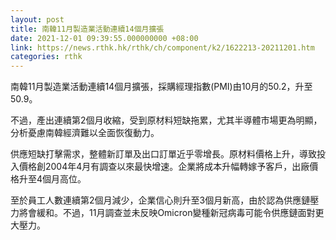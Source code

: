 ```yaml
---
layout: post
title: 南韓11月製造業活動連續14個月擴張
date: 2021-12-01 09:39:55.000000000 +08:00
link: https://news.rthk.hk/rthk/ch/component/k2/1622213-20211201.htm
categories: rthk
---
```


南韓11月製造業活動連續14個月擴張，採購經理指數(PMI)由10月的50.2，升至50.9。

不過，產出連續第2個月收縮，受到原材料短缺拖累，尤其半導體市場更為明顯，分析憂慮南韓經濟難以全面恢復動力。

供應短缺打擊需求，整體新訂單及出口訂單近乎零增長。原材料價格上升，導致投入價格創2004年4月有調查以來最快增速。企業將成本升幅轉嫁予客戶，出廠價格升至4個月高位。

至於員工人數連續第2個月減少，企業信心則升至3個月新高，由於認為供應鏈壓力將會緩和。不過，11月調查並未反映Omicron變種新冠病毒可能令供應鏈面對更大壓力。
